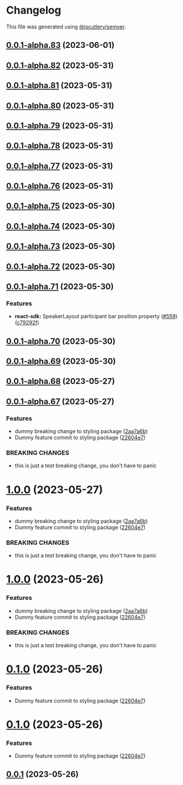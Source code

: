# Changelog

This file was generated using [@jscutlery/semver](https://github.com/jscutlery/semver).

## [0.0.1-alpha.83](https://github.com/GetStream/stream-video-js/compare/@stream-io/video-styling-0.0.1-alpha.82...@stream-io/video-styling-0.0.1-alpha.83) (2023-06-01)



## [0.0.1-alpha.82](https://github.com/GetStream/stream-video-js/compare/@stream-io/video-styling-0.0.1-alpha.81...@stream-io/video-styling-0.0.1-alpha.82) (2023-05-31)



## [0.0.1-alpha.81](https://github.com/GetStream/stream-video-js/compare/@stream-io/video-styling-0.0.1-alpha.80...@stream-io/video-styling-0.0.1-alpha.81) (2023-05-31)



## [0.0.1-alpha.80](https://github.com/GetStream/stream-video-js/compare/@stream-io/video-styling-0.0.1-alpha.79...@stream-io/video-styling-0.0.1-alpha.80) (2023-05-31)



## [0.0.1-alpha.79](https://github.com/GetStream/stream-video-js/compare/@stream-io/video-styling-0.0.1-alpha.78...@stream-io/video-styling-0.0.1-alpha.79) (2023-05-31)



## [0.0.1-alpha.78](https://github.com/GetStream/stream-video-js/compare/@stream-io/video-styling-0.0.1-alpha.77...@stream-io/video-styling-0.0.1-alpha.78) (2023-05-31)



## [0.0.1-alpha.77](https://github.com/GetStream/stream-video-js/compare/@stream-io/video-styling-0.0.1-alpha.76...@stream-io/video-styling-0.0.1-alpha.77) (2023-05-31)



## [0.0.1-alpha.76](https://github.com/GetStream/stream-video-js/compare/@stream-io/video-styling-0.0.1-alpha.75...@stream-io/video-styling-0.0.1-alpha.76) (2023-05-31)



## [0.0.1-alpha.75](https://github.com/GetStream/stream-video-js/compare/@stream-io/video-styling-0.0.1-alpha.74...@stream-io/video-styling-0.0.1-alpha.75) (2023-05-30)



## [0.0.1-alpha.74](https://github.com/GetStream/stream-video-js/compare/@stream-io/video-styling-0.0.1-alpha.73...@stream-io/video-styling-0.0.1-alpha.74) (2023-05-30)



## [0.0.1-alpha.73](https://github.com/GetStream/stream-video-js/compare/@stream-io/video-styling-0.0.1-alpha.72...@stream-io/video-styling-0.0.1-alpha.73) (2023-05-30)



## [0.0.1-alpha.72](https://github.com/GetStream/stream-video-js/compare/@stream-io/video-styling-0.0.1-alpha.71...@stream-io/video-styling-0.0.1-alpha.72) (2023-05-30)



## [0.0.1-alpha.71](https://github.com/GetStream/stream-video-js/compare/@stream-io/video-styling-0.0.1-alpha.70...@stream-io/video-styling-0.0.1-alpha.71) (2023-05-30)


### Features

* **react-sdk:** SpeakerLayout participant bar position property ([#559](https://github.com/GetStream/stream-video-js/issues/559)) ([c79292f](https://github.com/GetStream/stream-video-js/commit/c79292ff44bcad601b31a7e6ea49901eea5c9c22))



## [0.0.1-alpha.70](https://github.com/GetStream/stream-video-js/compare/@stream-io/video-styling-0.0.1-alpha.69...@stream-io/video-styling-0.0.1-alpha.70) (2023-05-30)



## [0.0.1-alpha.69](https://github.com/GetStream/stream-video-js/compare/@stream-io/video-styling-0.0.1-alpha.68...@stream-io/video-styling-0.0.1-alpha.69) (2023-05-30)



## [0.0.1-alpha.68](https://github.com/GetStream/stream-video-js/compare/@stream-io/video-styling-0.0.1-alpha.67...@stream-io/video-styling-0.0.1-alpha.68) (2023-05-27)



## [0.0.1-alpha.67](https://github.com/GetStream/stream-video-js/compare/@stream-io/video-styling-0.0.1-alpha.66...@stream-io/video-styling-0.0.1-alpha.67) (2023-05-27)


### Features

* dummy breaking change to styling package ([2aa7a6b](https://github.com/GetStream/stream-video-js/commit/2aa7a6ba16121cd1eea11b8bf40e269aab5a312d))
* Dummy feature commit to styling package ([22604e7](https://github.com/GetStream/stream-video-js/commit/22604e7ebd537fbbce297a63887dfd7b8e158f93))


### BREAKING CHANGES

* this is just a test breaking change, you don't have to panic



# [1.0.0](https://github.com/GetStream/stream-video-js/compare/@stream-io/video-styling-0.0.1-alpha.66...@stream-io/video-styling-1.0.0) (2023-05-27)


### Features

* dummy breaking change to styling package ([2aa7a6b](https://github.com/GetStream/stream-video-js/commit/2aa7a6ba16121cd1eea11b8bf40e269aab5a312d))
* Dummy feature commit to styling package ([22604e7](https://github.com/GetStream/stream-video-js/commit/22604e7ebd537fbbce297a63887dfd7b8e158f93))


### BREAKING CHANGES

* this is just a test breaking change, you don't have to panic



# [1.0.0](https://github.com/GetStream/stream-video-js/compare/@stream-io/video-styling-0.0.1...@stream-io/video-styling-1.0.0) (2023-05-26)


### Features

* dummy breaking change to styling package ([2aa7a6b](https://github.com/GetStream/stream-video-js/commit/2aa7a6ba16121cd1eea11b8bf40e269aab5a312d))
* Dummy feature commit to styling package ([22604e7](https://github.com/GetStream/stream-video-js/commit/22604e7ebd537fbbce297a63887dfd7b8e158f93))


### BREAKING CHANGES

* this is just a test breaking change, you don't have to panic



# [0.1.0](https://github.com/GetStream/stream-video-js/compare/@stream-io/video-styling-0.0.1...@stream-io/video-styling-0.1.0) (2023-05-26)


### Features

* Dummy feature commit to styling package ([22604e7](https://github.com/GetStream/stream-video-js/commit/22604e7ebd537fbbce297a63887dfd7b8e158f93))



# [0.1.0](https://github.com/GetStream/stream-video-js/compare/@stream-io/video-styling-0.0.1...@stream-io/video-styling-0.1.0) (2023-05-26)


### Features

* Dummy feature commit to styling package ([22604e7](https://github.com/GetStream/stream-video-js/commit/22604e7ebd537fbbce297a63887dfd7b8e158f93))



## [0.0.1](https://github.com/GetStream/stream-video-js/compare/@stream-io/video-styling-0.0.1-alpha.66...@stream-io/video-styling-0.0.1) (2023-05-26)
